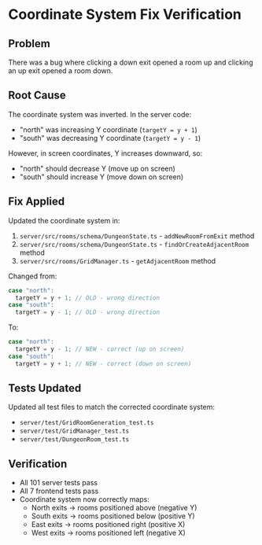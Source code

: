 # Coordinate System Fix Verification

## Problem
There was a bug where clicking a down exit opened a room up and clicking an up exit opened a room down.

## Root Cause
The coordinate system was inverted. In the server code:
- "north" was increasing Y coordinate (`targetY = y + 1`)
- "south" was decreasing Y coordinate (`targetY = y - 1`)

However, in screen coordinates, Y increases downward, so:
- "north" should decrease Y (move up on screen)
- "south" should increase Y (move down on screen)

## Fix Applied
Updated the coordinate system in:
1. `server/src/rooms/schema/DungeonState.ts` - `addNewRoomFromExit` method
2. `server/src/rooms/schema/DungeonState.ts` - `findOrCreateAdjacentRoom` method  
3. `server/src/rooms/GridManager.ts` - `getAdjacentRoom` method

Changed from:
```typescript
case "north":
  targetY = y + 1; // OLD - wrong direction
case "south":
  targetY = y - 1; // OLD - wrong direction
```

To:
```typescript
case "north":
  targetY = y - 1; // NEW - correct (up on screen)
case "south":
  targetY = y + 1; // NEW - correct (down on screen)
```

## Tests Updated
Updated all test files to match the corrected coordinate system:
- `server/test/GridRoomGeneration_test.ts`
- `server/test/GridManager_test.ts`
- `server/test/DungeonRoom_test.ts`

## Verification
- All 101 server tests pass
- All 7 frontend tests pass
- Coordinate system now correctly maps:
  - North exits → rooms positioned above (negative Y)
  - South exits → rooms positioned below (positive Y)
  - East exits → rooms positioned right (positive X)
  - West exits → rooms positioned left (negative X)